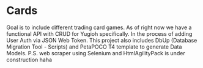 # Cards
Goal is to include different trading card games.
As of right now we have a functional API with CRUD for Yugioh specifically.
In the process of adding User Auth via JSON Web Token.
This project also includes DbUp (Database Migration Tool - Scripts) and PetaPOCO T4 template to generate Data Models.
P.S. web scraper using Selenium and HtmlAgilityPack is under construction haha


